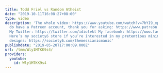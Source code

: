 ```yaml
---
title: Todd Friel vs Random Atheist
date: "2019-10-11T16:08:27+08:00"
type: video
description: 'The whole video: https://www.youtube.com/watch?v=7bYI9_xp_IA Yes, I
  do have a Patreon account, thank you for asking: https://www.patreon.com/themessianicmanic
  My Twitter: https://twitter.com/idiolekt My facebook: https://www.facebook.com/themessianicmanic/
  Here’s my society6 store if you’re interested in my pretentious minimalist poster
  designs: https://society6.com/themessianicmanic'
publishdate: "2019-05-20T17:00:09.000Z"
url: /tmm/Wly1MTKK9s4/
providers:
  youtube:
    id: Wly1MTKK9s4
---
```

